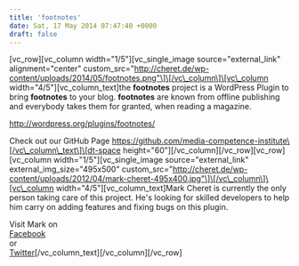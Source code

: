 ```yaml
---
title: 'footnotes'
date: Sat, 17 May 2014 07:47:40 +0000
draft: false
---
```


\[vc\_row\]\[vc\_column width="1/5"\]\[vc\_single\_image source="external\_link" alignment="center" custom\_src="http://cheret.de/wp-content/uploads/2014/05/footnotes.png"\]\[/vc\_column\]\[vc\_column width="4/5"\]\[vc\_column\_text\]the **footnotes** project is a WordPress Plugin to bring **footnotes** to your blog. **footnotes** are known from offline publishing and everybody takes them for granted, when reading a magazine.

http://wordpress.org/plugins/footnotes/

Check out our GitHub Page https://github.com/media-competence-institute\[/vc\_column\_text\]\[dt-space height="60"\]\[/vc\_column\]\[/vc\_row\]\[vc\_row\]\[vc\_column width="1/5"\]\[vc\_single\_image source="external\_link" external\_img\_size="495x500" custom\_src="http://cheret.de/wp-content/uploads/2012/04/mark-cheret-495x400.jpg"\]\[/vc\_column\]\[vc\_column width="4/5"\]\[vc\_column\_text\]Mark Cheret is currently the only person taking care of this project. He's looking for skilled developers to help him carry on adding features and fixing bugs on this plugin.

Visit Mark on  
[Facebook](https://www.facebook.com/mark.cheret)  
or  
[Twitter](https://www.twitter.com/themanfisher)\[/vc\_column\_text\]\[/vc\_column\]\[/vc\_row\]